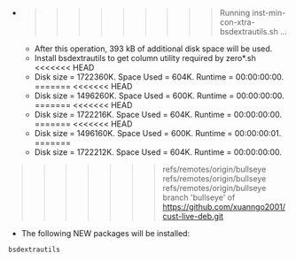 * >>>>>>>>> Running inst-min-con-xtra-bsdextrautils.sh ...
  * After this operation, 393 kB of additional disk space will be used.
  * Install bsdextrautils to get column utility required by zero*.sh
<<<<<<< HEAD
  * Disk size = 1722360K. Space Used = 604K. Runtime = 00:00:00:00.
=======
<<<<<<< HEAD
  * Disk size = 1496260K. Space Used = 600K. Runtime = 00:00:00:00.
=======
<<<<<<< HEAD
  * Disk size = 1722216K. Space Used = 604K. Runtime = 00:00:00:00.
=======
<<<<<<< HEAD
  * Disk size = 1496160K. Space Used = 600K. Runtime = 00:00:00:01.
=======
  * Disk size = 1722212K. Space Used = 604K. Runtime = 00:00:00:00.
>>>>>>> refs/remotes/origin/bullseye
>>>>>>> refs/remotes/origin/bullseye
>>>>>>> refs/remotes/origin/bullseye
>>>>>>> branch 'bullseye' of https://github.com/xuanngo2001/cust-live-deb.git
  * The following NEW packages will be installed:
  ```bash
bsdextrautils
  ```
